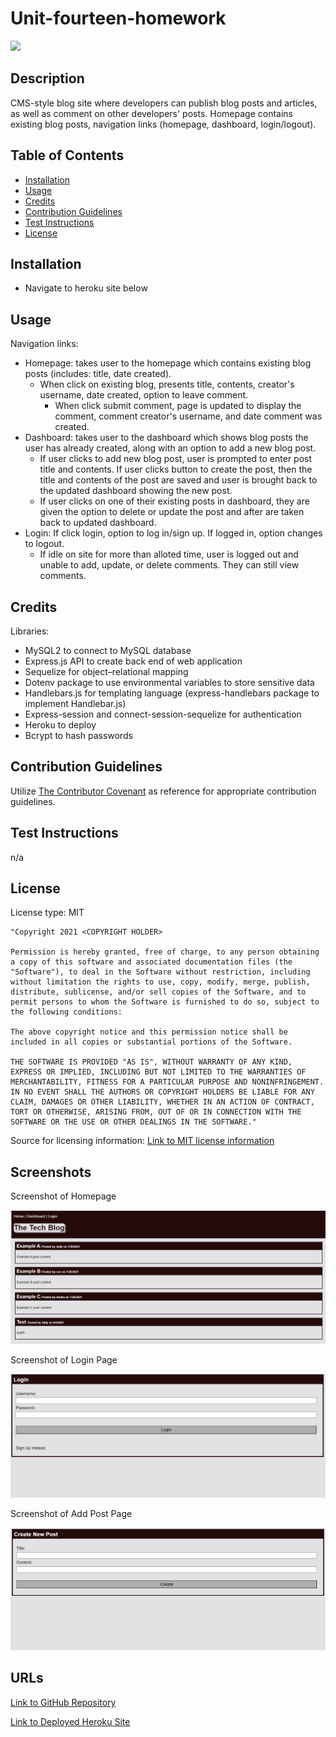 # Unit-fourteen-homework

<img src='https://img.shields.io/badge/License-MIT-yellow.svg'>

## Description

CMS-style blog site where developers can publish blog posts and articles, as well as comment on other developers' posts. Homepage contains existing blog posts, navigation links (homepage, dashboard, login/logout).

## Table of Contents

- [Installation](#installation)
- [Usage](#usage)
- [Credits](#credits)
- [Contribution Guidelines](#contribution-guidelines)
- [Test Instructions](#test-instructions)
- [License](#license)

## Installation

- Navigate to heroku site below

## Usage

Navigation links:

- Homepage: takes user to the homepage which contains existing blog posts (includes: title, date created).
  - When click on existing blog, presents title, contents, creator's username, date created, option to leave comment.
    - When click submit comment, page is updated to display the comment, comment creator's username, and date comment was created.
- Dashboard: takes user to the dashboard which shows blog posts the user has already created, along with an option to add a new blog post.
  - If user clicks to add new blog post, user is prompted to enter post title and contents. If user clicks button to create the post, then the title and contents of the post are saved and user is brought back to the updated dashboard showing the new post.
  - If user clicks on one of their existing posts in dashboard, they are given the option to delete or update the post and after are taken back to updated dashboard.
- Login: If click login, option to log in/sign up. If logged in, option changes to logout.
  - If idle on site for more than alloted time, user is logged out and unable to add, update, or delete comments. They can still view comments.

## Credits

Libraries:

- MySQL2 to connect to MySQL database
- Express.js API to create back end of web application
- Sequelize for object–relational mapping
- Dotenv package to use environmental variables to store sensitive data
- Handlebars.js for templating language (express-handlebars package to implement Handlebar.js)
- Express-session and connect-session-sequelize for authentication
- Heroku to deploy
- Bcrypt to hash passwords

## Contribution Guidelines

Utilize <a href= "https://www.contributor-covenant.org/version/2/0/code_of_conduct/code_of_conduct.md">The Contributor Covenant</a> as reference for appropriate contribution guidelines.

## Test Instructions

n/a

## License

License type: MIT

    "Copyright 2021 <COPYRIGHT HOLDER>

    Permission is hereby granted, free of charge, to any person obtaining a copy of this software and associated documentation files (the "Software"), to deal in the Software without restriction, including without limitation the rights to use, copy, modify, merge, publish, distribute, sublicense, and/or sell copies of the Software, and to permit persons to whom the Software is furnished to do so, subject to the following conditions:

    The above copyright notice and this permission notice shall be included in all copies or substantial portions of the Software.

    THE SOFTWARE IS PROVIDED "AS IS", WITHOUT WARRANTY OF ANY KIND, EXPRESS OR IMPLIED, INCLUDING BUT NOT LIMITED TO THE WARRANTIES OF MERCHANTABILITY, FITNESS FOR A PARTICULAR PURPOSE AND NONINFRINGEMENT. IN NO EVENT SHALL THE AUTHORS OR COPYRIGHT HOLDERS BE LIABLE FOR ANY CLAIM, DAMAGES OR OTHER LIABILITY, WHETHER IN AN ACTION OF CONTRACT, TORT OR OTHERWISE, ARISING FROM, OUT OF OR IN CONNECTION WITH THE SOFTWARE OR THE USE OR OTHER DEALINGS IN THE SOFTWARE."

Source for licensing information: <a href="https://opensource.org/licenses/MIT">Link to MIT license information</a>

## Screenshots

Screenshot of Homepage

<img src='public\images\screenshot-homepage.png' alt = 'Screenshot of homepage'>

Screenshot of Login Page

<img src='public\images\screenshot-login.png' alt = 'Screenshot of login page'>

Screenshot of Add Post Page

<img src='public\images\screenshot-add-post.png' alt = 'Screenshot of Add Post Page'>

## URLs

<a href="https://github.com/mlward639/Unit-fourteen-homework">Link to GitHub Repository</a>

<a href="https://peaceful-thicket-32012.herokuapp.com/">Link to Deployed Heroku Site</a>

